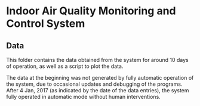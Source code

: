 # Indoor Air Quality Monitoring and Control System
## Data
This folder contains the data obtained from the system for around 10 days of operation, as well as a script to plot the data. 

The data at the beginning was not generated by fully automatic operation of the system, due to occasional updates and debugging of the programs. After 4 Jan, 2017 (as indicated by the date of the data entries), the system fully operated in automatic mode without human interventions.   
